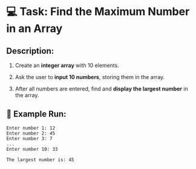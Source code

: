 # 💻 Task: Find the Maximum Number in an Array
## Description:

1. Create an **integer array** with 10 elements.

2. Ask the user to **input 10 numbers**, storing them in the array.

3. After all numbers are entered, find and **display the largest number** in the array.

## 🚀 Example Run:
```
Enter number 1: 12
Enter number 2: 45
Enter number 3: 7
...
Enter number 10: 33

The largest number is: 45
```